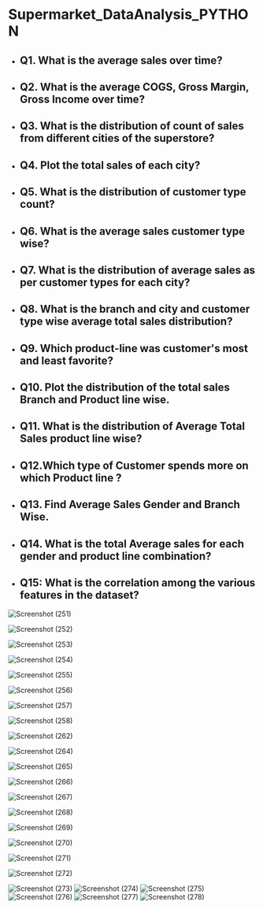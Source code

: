 # Supermarket_DataAnalysis_PYTHON

- ## Q1. What is the average sales over time?

- ## Q2. What is the average COGS, Gross Margin, Gross Income over time?

- ## Q3. What is the distribution of count of sales from different cities of the superstore?

- ## Q4. Plot the total sales of each city?

- ## Q5. What is the distribution of customer type count?

- ## Q6. What is the average sales customer type wise?

- ## Q7. What is the distribution of average sales as per customer types for each city?

- ## Q8. What is the branch and city and customer type wise average total sales distribution?

- ## Q9. Which product-line was customer's most and least favorite?

- ## Q10. Plot the distribution of the total sales Branch and Product line wise.

- ## Q11. What is the distribution of Average Total Sales product line wise?

- ## Q12.Which type of Customer spends more on which Product line ?

- ## Q13. Find Average Sales Gender and Branch Wise.

- ## Q14. What is the total Average sales for each gender and product line combination?

- ## Q15: What is the correlation among the various features in the dataset?


![Screenshot (251)](https://github.com/user-attachments/assets/05c8c4ec-f8c9-4222-be10-2fe24bc368c1)

![Screenshot (252)](https://github.com/user-attachments/assets/70eb6d55-2e34-4582-97a7-b7eb302d146e)

![Screenshot (253)](https://github.com/user-attachments/assets/296eae9e-60d1-40f7-bce3-a83ecba04aeb)

![Screenshot (254)](https://github.com/user-attachments/assets/52fe142f-4953-4ecc-ac0f-d543222f1754)

![Screenshot (255)](https://github.com/user-attachments/assets/83694e21-c1e7-438b-a152-7795aff37981)

![Screenshot (256)](https://github.com/user-attachments/assets/77d26807-cc53-40bf-b6ee-f0598393ef0b)

![Screenshot (257)](https://github.com/user-attachments/assets/73ab44af-9f0e-4926-a0cf-5ab27b10f8b2)

![Screenshot (258)](https://github.com/user-attachments/assets/be47cc87-b1f1-4eca-a7ab-c9c3af60cada)

![Screenshot (262)](https://github.com/user-attachments/assets/d7565222-2407-4e6a-a842-e8c4a673127d)

![Screenshot (264)](https://github.com/user-attachments/assets/819a1010-7f5b-4eb9-ab83-05cc70525d00)

![Screenshot (265)](https://github.com/user-attachments/assets/bf34b69b-04c2-4680-9b2e-e618b7cec0df)

![Screenshot (266)](https://github.com/user-attachments/assets/aa5756b7-fbeb-4d9f-a7ca-512e93717974)

![Screenshot (267)](https://github.com/user-attachments/assets/2893334a-8a90-4668-bfb4-8ab4079a5e3b)

![Screenshot (268)](https://github.com/user-attachments/assets/7c7b99bc-931b-42f3-a25d-5514ad8195f5)

![Screenshot (269)](https://github.com/user-attachments/assets/d0acf6c6-5bd8-48a3-ba06-87daf0694253)

![Screenshot (270)](https://github.com/user-attachments/assets/dd5664a6-4145-4eaf-ae40-771f82d9261e)

![Screenshot (271)](https://github.com/user-attachments/assets/5fcdc930-67f3-4021-98c3-516b38d928d8)

![Screenshot (272)](https://github.com/user-attachments/assets/bab0be35-af44-40a1-a779-a73d6d1c29ae)

![Screenshot (273)](https://github.com/user-attachments/assets/cb96c92a-9132-45f6-b1a4-6b30f60d2ce8)
![Screenshot (274)](https://github.com/user-attachments/assets/79a4d1c4-89f7-4125-b99c-02705bb8d434)
![Screenshot (275)](https://github.com/user-attachments/assets/720fedb4-6b8e-4350-9e2a-79304ac0d2cd)
![Screenshot (276)](https://github.com/user-attachments/assets/b5084166-980d-497e-a446-28d82c2afd91)
![Screenshot (277)](https://github.com/user-attachments/assets/a89c0b5b-f120-4084-be45-8a8267544fcd)
![Screenshot (278)](https://github.com/user-attachments/assets/99d03908-94dc-4fd9-9fe9-b65af9c1e8da)
